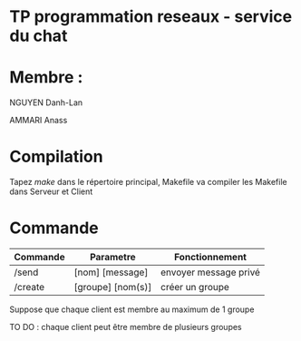 # TP programmation reseaux - service du chat

# Membre : 
NGUYEN Danh-Lan

AMMARI Anass

# Compilation
Tapez $make$ dans le répertoire principal, Makefile va compiler les Makefile dans Serveur et Client

# Commande
Commande | Parametre | Fonctionnement
------------ | ------------- | -------------
/send | [nom] [message] | envoyer message privé
/create | [groupe] [nom(s)] | créer un groupe


Suppose que chaque client est membre au maximum de 1 groupe

TO DO : chaque client peut être membre de plusieurs groupes
